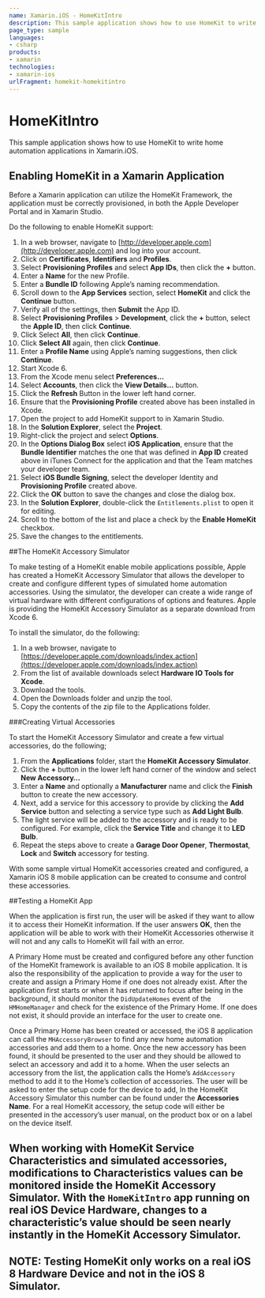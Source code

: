 ```yaml
---
name: Xamarin.iOS - HomeKitIntro
description: This sample application shows how to use HomeKit to write home automation applications in Xamarin.iOS. Enabling HomeKit in a Xamarin Application...
page_type: sample
languages:
- csharp
products:
- xamarin
technologies:
- xamarin-ios
urlFragment: homekit-homekitintro
---
```

# HomeKitIntro

This sample application shows how to use HomeKit to write home automation applications in Xamarin.iOS.

## Enabling HomeKit in a Xamarin Application

Before a Xamarin application can utilize the HomeKit Framework, the application must be correctly provisioned, in both the Apple Developer Portal and in Xamarin Studio.

Do the following to enable HomeKit support:

1. In a web browser, navigate to [http://developer.apple.com](http://developer.apple.com) and log into your account.
2. Click on **Certificates**, **Identifiers** and **Profiles**.
3. Select **Provisioning Profiles** and select **App IDs**, then click the **+** button.
4. Enter a **Name** for the new Profile.
5. Enter a **Bundle ID** following Apple’s naming recommendation.
6. Scroll down to the **App Services** section, select **HomeKit** and click the **Continue** button.
7. Verify all of the settings, then **Submit** the App ID.
8. Select **Provisioning Profiles** > **Development**, click the **+** button, select the **Apple ID**, then click **Continue**.
9. Click Select **All**, then click **Continue**.
10. Click **Select All** again, then click **Continue**.
11. Enter a **Profile Name** using Apple’s naming suggestions, then click **Continue**.
12. Start Xcode 6.
13. From the Xcode menu select **Preferences…**
14. Select **Accounts**, then click the **View Details…** button.
15. Click the **Refresh** Button in the lower left hand corner.
16. Ensure that the **Provisioning Profile** created above has been installed in Xcode.
17. Open the project to add HomeKit support to in Xamarin Studio.
18. In the **Solution Explorer**, select the **Project**.
19. Right-click the project and select **Options**.
20. In the **Options Dialog Box** select **iOS Application**, ensure that the **Bundle Identifier** matches the one that was defined in **App ID** created above in iTunes Connect for the application and that the Team matches your developer team.
21. Select **iOS Bundle Signing**, select the developer Identity and **Provisioning Profile** created above.
22. Click the **OK** button to save the changes and close the dialog box.
23. In the **Solution Explorer**, double-click the `Entitlements.plist` to open it for editing.
24. Scroll to the bottom of the list and place a check by the **Enable HomeKit** checkbox.
25. Save the changes to the entitlements.

##The HomeKit Accessory Simulator

To make testing of a HomeKit enable mobile applications possible, Apple has created a HomeKit Accessory Simulator that allows the developer to create and configure different types of simulated home automation accessories. Using the simulator, the developer can create a wide range of virtual hardware with different configurations of options and features.  Apple is providing the HomeKit Accessory Simulator as a separate download from Xcode 6.

To install the simulator, do the following:

1. In a web browser, navigate to [https://developer.apple.com/downloads/index.action](https://developer.apple.com/downloads/index.action)
2. From the list of available downloads select **Hardware IO Tools for Xcode**.
3. Download the tools.
4. Open the Downloads folder and unzip the tool.
5. Copy the contents of the zip file to the Applications folder.

###Creating Virtual Accessories

To start the HomeKit Accessory Simulator and create a few virtual accessories, do the following;

1. From the **Applications** folder, start the **HomeKit Accessory Simulator**.
2. Click the **+** button in the lower left hand corner of the window and select **New Accessory…**
3. Enter a **Name** and optionally a **Manufacturer** name and click the **Finish** button to create the new accessory.
4. Next, add a service for this accessory to provide by clicking the **Add Service** button and selecting a service type such as **Add Light Bulb**.
5. The light service will be added to the accessory and is ready to be configured. For example, click the **Service Title** and change it to **LED Bulb**.
6. Repeat the steps above to create a **Garage Door Opener**, **Thermostat**, **Lock** and **Switch** accessory for testing.

With some sample virtual HomeKit accessories created and configured, a Xamarin iOS 8 mobile application can be created to consume and control these accessories.

##Testing a HomeKit App

When the application is first run, the user will be asked if they want to allow it to access their HomeKit information. If the user answers **OK**, then the application will be able to work with their HomeKit Accessories otherwise it will not and any calls to HomeKit will fail with an error. 

A Primary Home must be created and configured before any other function of the HomeKit framework is available to an iOS 8 mobile application. It is also the responsibility of the application to provide a way for the user to create and assign a Primary Home if one does not already exist. After the application first starts or when it has returned to focus after being in the background, it should monitor the `DidUpdateHomes` event of the `HMHomeManager` and check for the existence of the Primary Home. If one does not exist, it should provide an interface for the user to create one.

Once a Primary Home has been created or accessed, the iOS 8 application can call the `MHAccessoryBrowser` to find any new home automation accessories and add them to a home. Once the new accessory has been found, it should be presented to the user and they should be allowed to select an accessory and add it to a home. When the user selects an accessory from the list, the application calls the Home’s `AddAccessory` method to add it to the Home’s collection of accessories. The user will be asked to enter the setup code for the device to add, In the HomeKit Accessory Simulator this number can be found under the **Accessories Name**. For a real HomeKit accessory, the setup code will either be presented in the accessory’s user manual, on the product box or on a label on the device itself.

## When working with HomeKit Service Characteristics and simulated accessories, modifications to Characteristics values can be monitored inside the HomeKit Accessory Simulator. With the `HomeKitIntro` app running on real iOS Device Hardware, changes to a characteristic’s value should be seen nearly instantly in the HomeKit Accessory Simulator. 
## **NOTE:** Testing HomeKit only works on a real iOS 8 Hardware Device and not in the iOS 8 Simulator.



